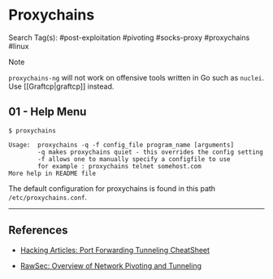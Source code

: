 # Proxychains

Search Tag(s): #post-exploitation #pivoting #socks-proxy #proxychains #linux

> [!NOTE]
>  `proxychains-ng` will not work on offensive tools written in Go such as `nuclei`. Use [[Graftcp|graftcp]] instead. 

## 01 - Help Menu

```
$ proxychains

Usage:  proxychains -q -f config_file program_name [arguments] 
        -q makes proxychains quiet - this overrides the config setting 
        -f allows one to manually specify a configfile to use 
        for example : proxychains telnet somehost.com 
More help in README file
```

The default configuration for proxychains is found in this path `/etc/proxychains.conf`.

---
## References

- [Hacking Articles: Port Forwarding Tunneling CheatSheet](https://www.hackingarticles.in/port-forwarding-tunnelling-cheatsheet/)

- [RawSec: Overview of Network Pivoting and Tunneling](https://blog.raw.pm/en/state-of-the-art-of-network-pivoting-in-2019/)